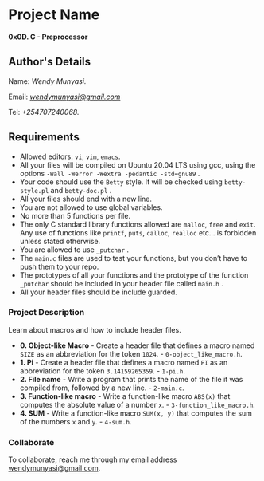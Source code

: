 # Project Name
**0x0D. C - Preprocessor**

## Author's Details
Name: *Wendy Munyasi.*

Email: *wendymunyasi@gmail.com*

Tel: *+254707240068.*

##  Requirements
*   Allowed editors: `vi`, `vim`, `emacs`.
*   All your files will be compiled on Ubuntu 20.04 LTS using gcc, using the options `-Wall -Werror -Wextra -pedantic -std=gnu89` .
*   Your code should use the `Betty` style. It will be checked using `betty-style.pl` and `betty-doc.pl` .
*   All your files should end with a new line.
*   You are not allowed to use global variables.
*   No more than 5 functions per file.
*   The only C standard library functions allowed are `malloc`, `free` and `exit`. Any use of functions like `printf`, `puts`, `calloc`, `realloc` etc… is forbidden unless stated otherwise.
*   You are allowed to use `_putchar` .
*   The `main.c` files are used to test your functions, but you don’t have to push them to your repo.
*   The prototypes of all your functions and the prototype of the function `_putchar` should be included in your header file called `main.h` .
*   All your header files should be include guarded.


### Project Description
Learn about macros and how to include header files.

* **0. Object-like Macro** - Create a header file that defines a macro named `SIZE` as an abbreviation for the token `1024`. - `0-object_like_macro.h`.
* **1. Pi** - Create a header file that defines a macro named `PI` as an abbreviation for the token `3.14159265359`. - `1-pi.h`.
* **2. File name** - Write a program that prints the name of the file it was compiled from, followed by a new line. - `2-main.c`.
* **3. Function-like macro** - Write a function-like macro `ABS(x)` that computes the absolute value of a number `x`. - `3-function_like_macro.h`.
* **4. SUM** - Write a function-like macro `SUM(x, y)` that computes the sum of the numbers `x` and `y`. - `4-sum.h`.

### Collaborate

To collaborate, reach me through my email address wendymunyasi@gmail.com.